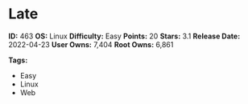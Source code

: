 # Late

**ID:** 463
**OS:** Linux
**Difficulty:** Easy
**Points:** 20
**Stars:** 3.1
**Release Date:** 2022-04-23
**User Owns:** 7,404
**Root Owns:** 6,861

**Tags:**
- Easy
- Linux
- Web

